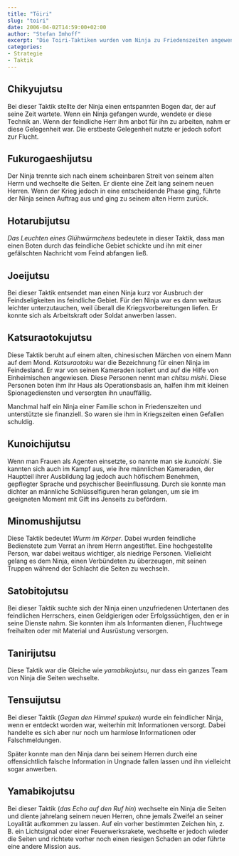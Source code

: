 ```yaml
---
title: "Tōiri"
slug: "toiri"
date: 2006-04-02T14:59:00+02:00
author: "Stefan Imhoff"
excerpt: "Die Toiri-Taktiken wurden vom Ninja zu Friedenszeiten angewendet. Sie enthalten vor allem Spionage und vorbeugende Taktiken."
categories:
- Strategie
- Taktik
---
```


## Chikyujutsu

Bei dieser Taktik stellte der Ninja einen entspannten Bogen dar, der auf seine Zeit wartete. Wenn ein Ninja gefangen wurde, wendete er diese Technik an. Wenn der feindliche Herr ihm anbot für ihn zu arbeiten, nahm er diese Gelegenheit war. Die erstbeste Gelegenheit nutzte er jedoch sofort zur Flucht.


## Fukurogaeshijutsu

Der Ninja trennte sich nach einem scheinbaren Streit von seinem alten Herrn und wechselte die Seiten. Er diente eine Zeit lang seinem neuen Herren. Wenn der Krieg jedoch in eine entscheidende Phase ging, führte der Ninja seinen Auftrag aus und ging zu seinem alten Herrn zurück.


## Hotarubijutsu

*Das Leuchten eines Glühwürmchens* bedeutete in dieser Taktik, dass man einen Boten durch das feindliche Gebiet schickte und ihn mit einer gefälschten Nachricht vom Feind abfangen ließ.


## Joeijutsu

Bei dieser Taktik entsendet man einen Ninja kurz vor Ausbruch der Feindseligkeiten ins feindliche Gebiet. Für den Ninja war es dann weitaus leichter unterzutauchen, weil überall die Kriegsvorbereitungen liefen. Er konnte sich als Arbeitskraft oder Soldat anwerben lassen.


## Katsuraotokujutsu

Diese Taktik beruht auf einem alten, chinesischen Märchen von einem Mann auf dem Mond. *Katsuraotoku* war die Bezeichnung für einen Ninja im Feindesland. Er war von seinen Kameraden isoliert und auf die Hilfe von Einheimischen angewiesen. Diese Personen nennt man *chitsu mishi*. Diese Personen boten ihm ihr Haus als Operationsbasis an, halfen ihm mit kleinen Spionagediensten und versorgten ihn unauffällig.

Manchmal half ein Ninja einer Familie schon in Friedenszeiten und unterstützte sie finanziell. So waren sie ihm in Kriegszeiten einen Gefallen schuldig.


## Kunoichijutsu

Wenn man Frauen als Agenten einsetzte, so nannte man sie *kunoichi*. Sie kannten sich auch im Kampf aus, wie ihre männlichen Kameraden, der Hauptteil ihrer Ausbildung lag jedoch auch höfischem Benehmen, gepflegter Sprache und psychischer Beeinflussung. Durch sie konnte man dichter an männliche Schlüsselfiguren heran gelangen, um sie im geeigneten Moment mit Gift ins Jenseits zu befördern.


## Minomushijutsu

Diese Taktik bedeutet *Wurm im Körper*. Dabei wurden feindliche Bedienstete zum Verrat an ihrem Herrn angestiftet. Eine hochgestellte Person, war dabei weitaus wichtiger, als niedrige Personen. Vielleicht gelang es dem Ninja, einen Verbündeten zu überzeugen, mit seinen Truppen während der Schlacht die Seiten zu wechseln.


## Satobitojutsu

Bei dieser Taktik suchte sich der Ninja einen unzufriedenen Untertanen des feindlichen Herrschers, einen Geldgierigen oder Erfolgssüchtigen, den er in seine Dienste nahm. Sie konnten ihm als Informanten dienen, Fluchtwege freihalten oder mit Material und Ausrüstung versorgen.


## Tanirijutsu

Diese Taktik war die Gleiche wie *yamabikojutsu*, nur dass ein ganzes Team von Ninja die Seiten wechselte.


## Tensuijutsu

Bei dieser Taktik (*Gegen den Himmel spuken*) wurde ein feindlicher Ninja, wenn er entdeckt worden war, weiterhin mit Informationen versorgt. Dabei handelte es sich aber nur noch um harmlose Informationen oder Falschmeldungen.

Später konnte man den Ninja dann bei seinem Herren durch eine offensichtlich falsche Information in Ungnade fallen lassen und ihn vielleicht sogar anwerben.


## Yamabikojutsu

Bei dieser Taktik (*das Echo auf den Ruf hin*) wechselte ein Ninja die Seiten und diente jahrelang seinem neuen Herren, ohne jemals Zweifel an seiner Loyalität aufkommen zu lassen. Auf ein vorher bestimmten Zeichen hin, z. B. ein Lichtsignal oder einer Feuerwerksrakete, wechselte er jedoch wieder die Seiten und richtete vorher noch einen riesigen Schaden an oder führte eine andere Mission aus.
